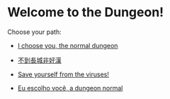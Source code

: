 # Welcome to the Dungeon!

Choose your path:

* [I choose you, the normal dungeon](english/normal-dungeon/begin-journey.md)

* [不到長城非好漢](chinese/great-wall/begin-journey.md)

* [Save yourself from the viruses!](english/covid-19/begin-journey.md)

* [Eu escolho você, a dungeon normal](portuguese/normal-dungeon/begin-journey.md)
